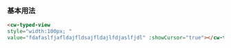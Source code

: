 ### 基本用法

``` html
<cw-typed-view 
style="width:100px; "
value="fdafaslfjafldajfldsajfldajlfdjaslfjdl" :showCursor="true"></cw-typed-view>
```
